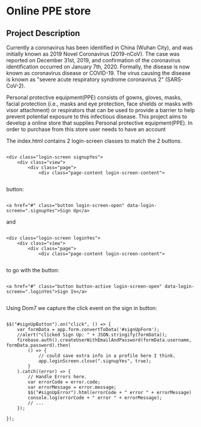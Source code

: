# Online PPE store

## Project Description

Currently a coronavirus has been identified in China (Wuhan City), and was initially known as 2019 Novel Coronavirus (2019-nCoV). The case was reported on December 31st, 2019, and confirmation of the coronavirus identification occurred on January 7th, 2020. Formally, the disease is now known as coronavirus disease or COVID-19. The virus causing the disease is known as "severe acute respiratory syndrome coronavirus 2" (SARS-CoV-2).

Personal protective equipment(PPE) consists of gowns, gloves, masks, facial protection (i.e., masks and eye protection, face shields or masks with visor attachment) or respirators that can be used to provide a barrier to help prevent potential exposure to this infectious disease. This project aims to develop a online store that supplies Personal protective equipment(PPE). In order to purchase from this store user needs to have an account

The index.html contains 2 login-screen classes to match the 2 buttons.

```

<div class="login-screen signupYes">
    <div class="view">
        <div class="page">
            <div class="page-content login-screen-content">


```

button:

```

<a href="#" class="button login-screen-open" data-login-screen=".signupYes">Sign Up</a>

```

and

```

<div class="login-screen loginYes">
    <div class="view">
        <div class="page">
            <div class="page-content login-screen-content">


```

to go with the button:

```

<a href="#" class="button button-active login-screen-open" data-login-screen=".loginYes">Sign In</a>


```

Using Dom7 we capture the click event on the sign in button:

```

$$("#signUpButton").on("click", () => {
    var formData = app.form.convertToData('#signUpForm');
    //alert("clicked Sign Up: " + JSON.stringify(formData));
    firebase.auth().createUserWithEmailAndPassword(formData.username, formData.password).then(
        () => {
            // could save extra info in a profile here I think.
            app.loginScreen.close(".signupYes", true);
        }
    ).catch((error) => {
        // Handle Errors here.
        var errorCode = error.code;
        var errorMessage = error.message;
        $$("#signUpError").html(errorCode + " error " + errorMessage)
        console.log(errorCode + " error " + errorMessage);
        // ...
    });

});


```
